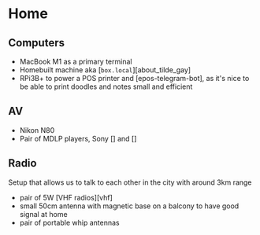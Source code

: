 # Home

## Computers

* MacBook M1 as a primary terminal
* Homebuilt machine aka [`box.local`][about_tilde_gay]
* RPi3B+ to power a POS printer and [epos-telegram-bot], as it's nice to be able to print doodles and notes small and efficient

## AV

* Nikon N80
* Pair of MDLP players, Sony [] and []

## Radio

Setup that allows us to talk to each other in the city with around 3km range

* pair of 5W [VHF radios][vhf]
* small 50cm antenna with magnetic base on a balcony to have good signal at home
* pair of portable whip antennas
